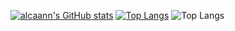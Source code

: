 [![alcaann's GitHub stats](https://github-readme-stats.vercel.app/api?username=alcaann&count_private=true)](https://github.com/anuraghazra/github-readme-stats)
[![Top Langs](https://github-readme-stats.vercel.app/api/top-langs/?username=alcaann&count_private=true)](https://github.com/anuraghazra/github-readme-stats)
![Top Langs](https://stats-mj4mtgbdd-alcaanns-projects.vercel.app/api/top-langs/?username=anuraghazra&layout=compact)
